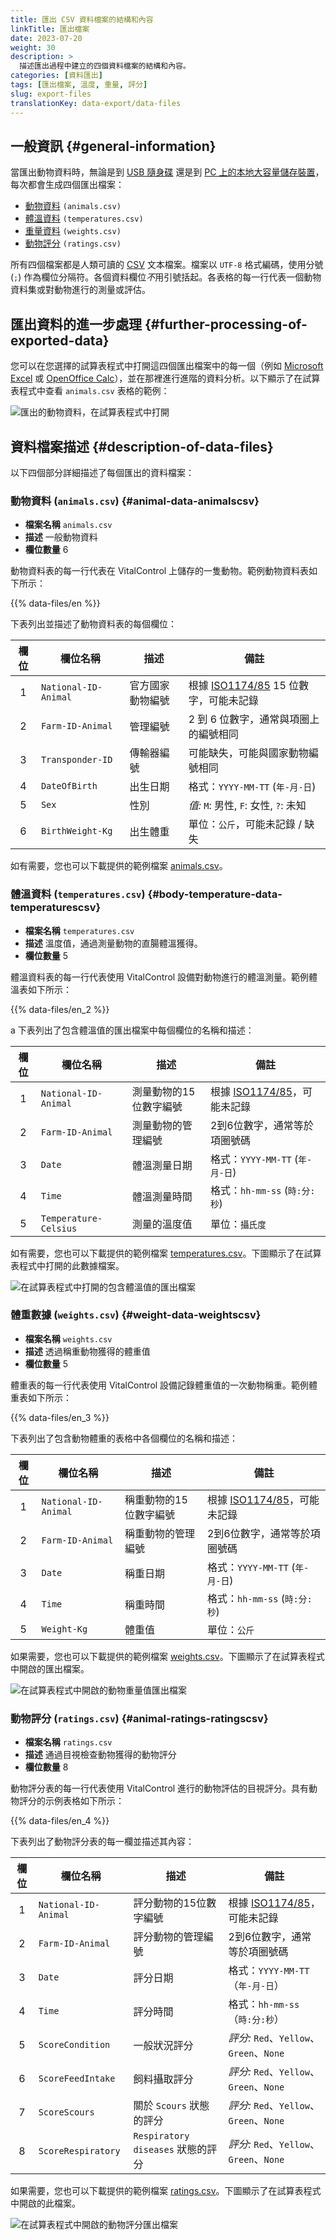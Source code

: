 ```yaml
---
title: 匯出 CSV 資料檔案的結構和內容
linkTitle: 匯出檔案
date: 2023-07-20
weight: 30
description: >
  描述匯出過程中建立的四個資料檔案的結構和內容。
categories: [資料匯出]
tags: [匯出檔案, 溫度, 重量, 評分]
slug: export-files
translationKey: data-export/data-files
---
```

## 一般資訊 {#general-information}

當匯出動物資料時，無論是到 [USB 隨身碟][] 還是到 [PC 上的本地大容量儲存裝置][]，每次都會生成四個匯出檔案：

- [動物資料][] `(animals.csv)`
- [體溫資料][] `(temperatures.csv)`
- [重量資料][] `(weights.csv)`
- [動物評分][] `(ratings.csv)`

[USB 隨身碟]: ../usb-drive/
[PC 上的本地大容量儲存裝置]: ../pc/

[動物資料]: #animal-data-animalscsv
[體溫資料]: #body-temperature-data-temperaturescsv
[重量資料]: #weight-data-weightscsv
[動物評分]: #animal-ratings-ratingscsv

所有四個檔案都是人類可讀的 [CSV](https://zh.wikipedia.org/wiki/Comma-separated_values) 文本檔案。檔案以 `UTF-8` 格式編碼，使用分號 (`;`) 作為欄位分隔符。各個資料欄位*不*用引號括起。各表格的每一行代表一個動物資料集或對動物進行的測量或評估。

## 匯出資料的進一步處理 {#further-processing-of-exported-data}

您可以在您選擇的試算表程式中打開這四個匯出檔案中的每一個（例如 [Microsoft Excel](https://products.office.com/excel) 或 [OpenOffice Calc](https://www.openoffice.org/)），並在那裡進行進階的資料分析。以下顯示了在試算表程式中查看 `animals.csv` 表格的範例：

![匯出的動物資料，在試算表程式中打開](../images/animals.png "在試算表程式中打開的動物資料")

## 資料檔案描述 {#description-of-data-files}

以下四個部分詳細描述了每個匯出的資料檔案：

### 動物資料 (`animals.csv`) {#animal-data-animalscsv}

- **檔案名稱** `animals.csv`
- **描述** 一般動物資料
- **欄位數量** 6

動物資料表的每一行代表在 VitalControl 上儲存的一隻動物。範例動物資料表如下所示：

{{% data-files/en %}}

下表列出並描述了動物資料表的每個欄位：

|欄位| 欄位名稱             | 描述                           | 備註                                                      |
|:-:|----------------------|---------------------------------|-----------------------------------------------------------|
| 1 | `National-ID-Animal` | 官方國家動物編號               | 根據 [ISO1174/85][] 15 位數字，可能未記錄                  |
| 2 | `Farm-ID-Animal`     | 管理編號                       | 2 到 6 位數字，通常與項圈上的編號相同                     |
| 3 | `Transponder-ID`     | 傳輸器編號                     | 可能缺失，可能與國家動物編號相同                          |
| 4 | `DateOfBirth`        | 出生日期                       | 格式：`YYYY-MM-TT` (`年-月-日`)                           |
| 5 | `Sex`                | 性別                           | _值:_ `M`: 男性, `F`: 女性, `?`: 未知                     |
| 6 | `BirthWeight-Kg`     | 出生體重                       | 單位：`公斤`，可能未記錄 / 缺失                           |

[ISO1174/85]: https://zh.wikipedia.org/wiki/ISO_11784_and_ISO_11785

如有需要，您也可以下載提供的範例檔案 [animals.csv][]。

[animals.csv]: /data-export/animals.csv

### 體溫資料 (`temperatures.csv`) {#body-temperature-data-temperaturescsv}

- **檔案名稱** `temperatures.csv`
- **描述** 溫度值，通過測量動物的直腸體溫獲得。
- **欄位數量** 5

體溫資料表的每一行代表使用 VitalControl 設備對動物進行的體溫測量。範例體溫表如下所示：

{{% data-files/en_2 %}}

a
下表列出了包含體溫值的匯出檔案中每個欄位的名稱和描述：

|欄位| 欄位名稱              | 描述                                  | 備註                                               |
|:-:|-----------------------|--------------------------------------|--------------------------------------------------|
| 1 | `National-ID-Animal`  | 測量動物的15位數字編號                | 根據 [ISO1174/85][]，可能未記錄                   |
| 2 | `Farm-ID-Animal`      | 測量動物的管理編號                    | 2到6位數字，通常等於項圈號碼                     |
| 3 | `Date`                | 體溫測量日期                          | 格式：`YYYY-MM-TT` (`年-月-日`)                   |
| 4 | `Time`                | 體溫測量時間                          | 格式：`hh-mm-ss` (`時:分:秒`)                     |
| 5 | `Temperature-Celsius` | 測量的溫度值                          | 單位：`攝氏度`                                    |

如有需要，您也可以下載提供的範例檔案 [temperatures.csv][]。下圖顯示了在試算表程式中打開的此數據檔案。

![在試算表程式中打開的包含體溫值的匯出檔案](../images/temperatures.png "表格體溫值")

[temperatures.csv]: /data-export/temperatures.csv

### 體重數據 (`weights.csv`) {#weight-data-weightscsv}

- **檔案名稱** `weights.csv`
- **描述** 透過稱重動物獲得的體重值
- **欄位數量** 5

體重表的每一行代表使用 VitalControl 設備記錄體重值的一次動物稱重。範例體重表如下所示：

{{% data-files/en_3 %}}

下表列出了包含動物體重的表格中各個欄位的名稱和描述：

|欄位| 欄位名稱              | 描述                                  | 備註                                               |
|:-:|-----------------------|--------------------------------------|--------------------------------------------------|
| 1 | `National-ID-Animal`  | 稱重動物的15位數字編號                | 根據 [ISO1174/85][]，可能未記錄                   |
| 2 | `Farm-ID-Animal`      | 稱重動物的管理編號                    | 2到6位數字，通常等於項圈號碼                     |
| 3 | `Date`                | 稱重日期                              | 格式：`YYYY-MM-TT` (`年-月-日`)                   |
| 4 | `Time`                | 稱重時間                              | 格式：`hh-mm-ss` (`時:分:秒`)                     |
| 5 | `Weight-Kg`           | 體重值                                | 單位：`公斤`                                      |

如果需要，您也可以下載提供的範例檔案 [weights.csv][]。下圖顯示了在試算表程式中開啟的匯出檔案。

![在試算表程式中開啟的動物重量值匯出檔案](../images/weights.png "表格重量值")

[weights.csv]: /data-export/weights.csv

### 動物評分 (`ratings.csv`) {#animal-ratings-ratingscsv}

- **檔案名稱** `ratings.csv`
- **描述** 通過目視檢查動物獲得的動物評分
- **欄位數量** 8

動物評分表的每一行代表使用 VitalControl 進行的動物評估的目視評分。具有動物評分的示例表格如下所示：

{{% data-files/en_4 %}}

下表列出了動物評分表的每一欄並描述其內容：

|欄位| 欄位名稱             | 描述                                     | 備註                                              |
|:-:|-----------------------|-----------------------------------------|-------------------------------------------------|
| 1 | `National-ID-Animal`  | 評分動物的15位數字編號                  | 根據 [ISO1174/85][]，可能未記錄                  |
| 2 | `Farm-ID-Animal`      | 評分動物的管理編號                      | 2到6位數字，通常等於項圈號碼                    |
| 3 | `Date`                | 評分日期                                | 格式：`YYYY-MM-TT`（`年-月-日`）                |
| 4 | `Time`                | 評分時間                                | 格式：`hh-mm-ss`（`時:分:秒`）                  |
| 5 | `ScoreCondition`      | 一般狀況評分                            | _評分:_ `Red`、`Yellow`、`Green`、`None`       |
| 6 | `ScoreFeedIntake`     | 飼料攝取評分                            | _評分:_ `Red`、`Yellow`、`Green`、`None`       |
| 7 | `ScoreScours`         | 關於 `Scours` 狀態的評分                | _評分:_ `Red`、`Yellow`、`Green`、`None`       |
| 8 | `ScoreRespiratory`    | `Respiratory diseases` 狀態的評分       | _評分:_ `Red`、`Yellow`、`Green`、`None`       |

如果需要，您也可以下載提供的範例檔案 [ratings.csv][]。下圖顯示了在試算表程式中開啟的此檔案。

![在試算表程式中開啟的動物評分匯出檔案](../images/ratings.png "動物評分表")

[ratings.csv]: /data-export/ratings.csv
